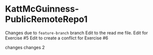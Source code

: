 # KattMcGuinness-PublicRemoteRepo1

Changes due to `feature-branch` branch
Edit to the read me file. 
Edit for Exercise #5
Edit to create a conflict for Exercise #6

changes
changes 2
